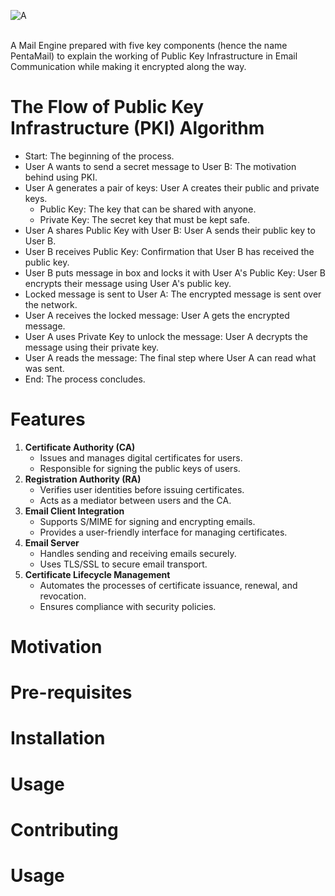 
![A](https://github.com/user-attachments/assets/ab82cce7-fe34-4774-877f-c206e0900e76)

<br> A Mail Engine prepared with five key components (hence the name PentaMail) to explain the working of Public Key Infrastructure in Email Communication while making it encrypted along the way.

# The Flow of Public Key Infrastructure (PKI) Algorithm
- Start: The beginning of the process.
- User A wants to send a secret message to User B: The motivation behind using PKI.
- User A generates a pair of keys: User A creates their public and private keys.
    - Public Key: The key that can be shared with anyone.
    - Private Key: The secret key that must be kept safe.
- User A shares Public Key with User B: User A sends their public key to User B.
- User B receives Public Key: Confirmation that User B has received the public key.
- User B puts message in box and locks it with User A's Public Key: User B encrypts their message using User A's public key.
- Locked message is sent to User A: The encrypted message is sent over the network.
- User A receives the locked message: User A gets the encrypted message.
- User A uses Private Key to unlock the message: User A decrypts the message using their private key.
- User A reads the message: The final step where User A can read what was sent.
- End: The process concludes.

# Features
1. **Certificate Authority (CA)**
    - Issues and manages digital certificates for users.
    - Responsible for signing the public keys of users.
2. **Registration Authority (RA)**
    - Verifies user identities before issuing certificates.
    - Acts as a mediator between users and the CA.
3. **Email Client Integration**
    - Supports S/MIME for signing and encrypting emails.
    - Provides a user-friendly interface for managing certificates.
4. **Email Server**
    - Handles sending and receiving emails securely.
    - Uses TLS/SSL to secure email transport.
5. **Certificate Lifecycle Management**
    - Automates the processes of certificate issuance, renewal, and revocation.
    - Ensures compliance with security policies.

# Motivation

# Pre-requisites

# Installation

# Usage

# Contributing

# Usage

